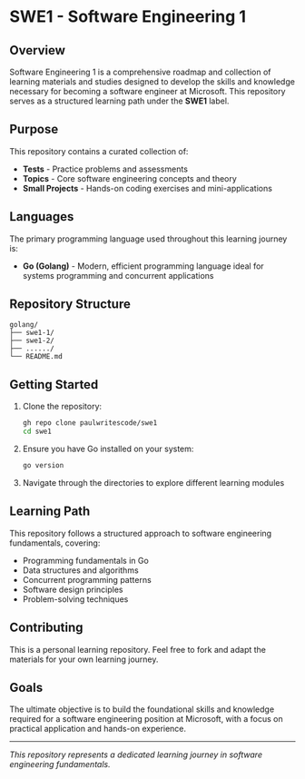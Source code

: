 # SWE1 - Software Engineering 1

## Overview

Software Engineering 1 is a comprehensive roadmap and collection of learning materials and studies designed to develop the skills and knowledge necessary for becoming a software engineer at Microsoft. This repository serves as a structured learning path under the **SWE1** label.

## Purpose

This repository contains a curated collection of:
- **Tests** - Practice problems and assessments
- **Topics** - Core software engineering concepts and theory
- **Small Projects** - Hands-on coding exercises and mini-applications

## Languages

The primary programming language used throughout this learning journey is:

- **Go (Golang)** - Modern, efficient programming language ideal for systems programming and concurrent applications

## Repository Structure

```
golang/
├── swe1-1/ 
├── swe1-2/
├── ....../
└── README.md
```

## Getting Started

1. Clone the repository:
   ```bash
   gh repo clone paulwritescode/swe1
   cd swe1
   ```

2. Ensure you have Go installed on your system:
   ```bash
   go version
   ```

3. Navigate through the directories to explore different learning modules

## Learning Path

This repository follows a structured approach to software engineering fundamentals, covering:

- Programming fundamentals in Go
- Data structures and algorithms
- Concurrent programming patterns
- Software design principles
- Problem-solving techniques

## Contributing

This is a personal learning repository. Feel free to fork and adapt the materials for your own learning journey.

## Goals

The ultimate objective is to build the foundational skills and knowledge required for a software engineering position at Microsoft, with a focus on practical application and hands-on experience.

---

*This repository represents a dedicated learning journey in software engineering fundamentals.*
